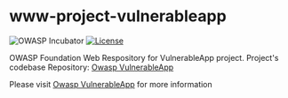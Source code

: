 # www-project-vulnerableapp
![OWASP Incubator](https://img.shields.io/badge/owasp-incubator-blue.svg) [![License](https://img.shields.io/badge/License-Apache%202.0-blue.svg)](https://opensource.org/licenses/Apache-2.0)

OWASP Foundation Web Respository for VulnerableApp project. Project's codebase Repository: [Owasp VulnerableApp](https://github.com/SasanLabs/VulnerableApp)

Please visit [Owasp VulnerableApp](https://github.com/SasanLabs/VulnerableApp) for more information
